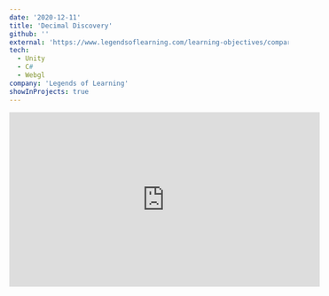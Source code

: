 ```yaml
---
date: '2020-12-11'
title: 'Decimal Discovery'
github: ''
external: 'https://www.legendsoflearning.com/learning-objectives/comparison-of-fractions-math-games/'
tech:
  - Unity
  - C#
  - Webgl
company: 'Legends of Learning'
showInProjects: true
---
```

<iframe width="560" height="315"
src="https://www.youtube.com/watch?v=pq6h-i2fPQs" 
frameborder="0"
allowfullscreen></iframe>

